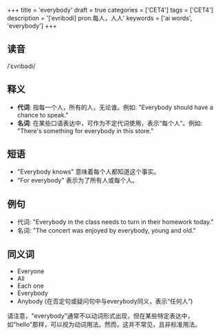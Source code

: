+++
title = 'everybody'
draft = true
categories = ['CET4']
tags = ['CET4']
description = '[ˈevribɔdi] pron.每人，人人'
keywords = ['ai words', 'everybody']
+++

## 读音
/ˈɛvribədi/

## 释义
- **代词**: 指每一个人，所有的人，无论谁。例如: "Everybody should have a chance to speak." 
- **名词**: 在某些口语表达中，可作为不定代词使用，表示“每个人”。例如: "There's something for everybody in this store."

## 短语
- "Everybody knows" 意味着每个人都知道这个事实。
- "For everybody" 表示为了所有人或每个人。

## 例句
- 代词: "Everybody in the class needs to turn in their homework today."
- 名词: "The concert was enjoyed by everybody, young and old."

## 同义词
- Everyone
- All
- Each one
- Everybody
- Anybody (在否定句或疑问句中与everybody同义，表示“任何人”)

请注意，"everybody"通常不以动词形式出现，但在某些特定表达中，如"hello"那样，可以视为动词用法。然而，这并不常见，且非标准用法。
